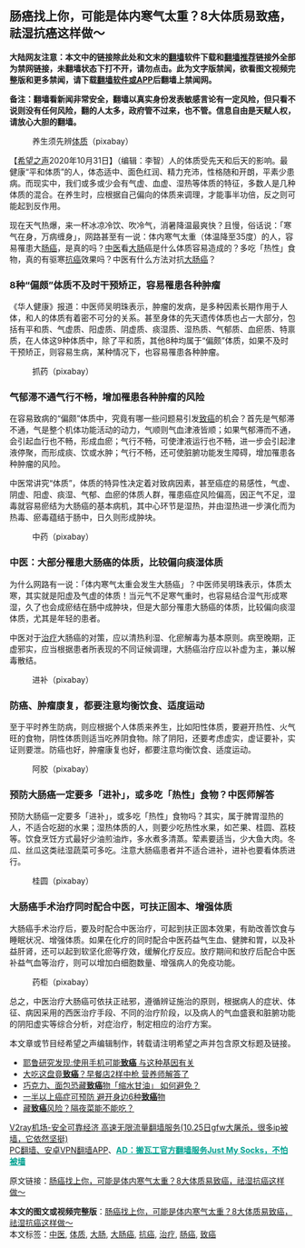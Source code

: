  <h2>肠癌找上你，可能是体内寒气太重？8大体质易致癌，祛湿抗癌这样做〜</h2> <p class="notice"><b>大陆网友注意：本文中的链接除此处和文末的<a href="https://github.com/bannedbook/fanqiang" >翻墙</a>软件下载和<a href="https://github.com/killgcd/justmysocks/blob/master/README.md">翻墙推荐</a>链接外全部为禁网链接，未翻墙状态下打不开，请勿点击。此为文字版禁闻，欲看图文视频完整版和更多禁闻，请下载<a href="https://github.com/bannedbook/fanqiang">翻墙软件或APP</a>后翻墙上禁闻网。</p><p>备注：翻墙看新闻非常安全，翻墙以真实身份发表敏感言论有一定风险，但只看不说则没有任何风险，翻的人太多，政府管不过来，也不管。信息自由是天赋人权，请放心大胆的翻墙。</b></p>  <div class="entry"> <figure><figcaption>养生须先辨<a href="https://www.bannedbook.org/bnews/tag/%E4%BD%93%E8%B4%A8/" class="st_tag internal_tag" rel="tag" title="标签 体质 下的日志">体质</a>（pixabay）</figcaption></figure> <p>【<span class='wp_keywordlink_affiliate'><a href="https://www.soundofhope.org" title="希望之声" target="_blank">希望之声</a></span>2020年10月31日】（编辑：李智）人的体质受先天和后天的影响。最健康“平和体质”的人，体态适中、面色红润、精力充沛，性格随和开朗，平素少患病。而现实中，我们或多或少会有气虚、血虚、湿热等体质的特征，多数人是几种体质的混合。在养生时，应根据自己偏向的体质来调理，才能事半功倍，反之则可能起到反作用。</p> <p>现在天气热爆，来一杯冰凉冷饮、吹冷气，消暑降温最爽快？且慢，俗话说：「寒气在身，万病缠身」，网路甚至有一说：体内寒气太重（体温降至35度）的人，容易罹患大<a href="https://www.bannedbook.org/bnews/tag/%E8%82%A0%E7%99%8C/" class="st_tag internal_tag" rel="tag" title="标签 肠癌 下的日志">肠癌</a>，是真的吗？<a href="https://www.bannedbook.org/bnews/tag/%e4%b8%ad%e5%8c%bb/" class="st_tag internal_tag" rel="tag" title="标签 中医 下的日志">中医</a>看<a href="https://www.bannedbook.org/bnews/tag/%E5%A4%A7%E8%82%A0/" class="st_tag internal_tag" rel="tag" title="标签 大肠 下的日志">大肠</a>癌是什么体质容易造成的？多吃「热性」食物，真的有驱寒<a href="https://www.bannedbook.org/bnews/tag/%E6%8A%97%E7%99%8C/" class="st_tag internal_tag" rel="tag" title="标签 抗癌 下的日志">抗癌</a>效果吗？中医有什么方法对抗<a href="https://www.bannedbook.org/bnews/tag/%E5%A4%A7%E8%82%A0%E7%99%8C/" class="st_tag internal_tag" rel="tag" title="标签 大肠癌 下的日志">大肠癌</a>？</p> <h3><strong>8种“偏颇”体质不及时干预矫正，容易罹患各种肿瘤</strong></h3> <p>《华人健康》报道：中医师吴明珠表示，肿瘤的发病，是多种因素长期作用于人体，和人的体质有着密不可分的关系。甚至身体的先天遗传体质也占一大部分，包括有平和质、气虚质、阳虚质、阴虚质、痰湿质、湿热质、气郁质、血瘀质、特禀质，在人体这9种体质中，除了平和质，其他8种均属于“偏颇”体质，如果不及时干预矫正，则容易生病，某种情况下，也容易罹患各种肿瘤。</p>  <figure><figcaption> 抓药（pixabay）</figcaption></figure> <h3><strong>气郁滞不通气行不畅，增加罹患各种肿瘤的风险</strong></h3> <p>在容易致病的“偏颇”体质中，究竟有哪一些问题易引发<a href="https://www.bannedbook.org/bnews/tag/%e8%87%b4%e7%99%8c/" class="st_tag internal_tag" rel="tag" title="标签 致癌 下的日志">致癌</a>的机会？首先是气郁滞不通，气是整个机体功能活动的动力，气顺则气血津液皆顺；如果气郁滞而不通，会引起血行也不畅，形成血瘀；气行不畅，可使津液运行也不畅，进一步会引起津液停聚，而形成痰、饮或水肿；气行不畅，还可使脏腑功能发生障碍，增加罹患各种肿瘤的风险。</p> <p>中医常讲究“体质”，体质的特异性决定着对致病因素，甚至癌症的易感性，气虚、阴虚、阳虚、痰湿、气郁、血瘀的体质人群，罹患癌症风险偏高，因正气不足，湿毒就容易瘀结为大肠癌的基本病机，其中心环节是湿热，并由湿热进一步演化而为热毒、瘀毒蕴结于肠中，日久则形成肿块。</p> <figure><figcaption> 中药（pixabay）</figcaption></figure> <h3><strong>中医：大部分罹患大肠癌的体质，比较偏向痰湿体质</strong></h3> <p>为什么网路有一说：「体内寒气太重会发生大肠癌」？中医师吴明珠表示，体质太寒，其实就是阳虚及气虚的体质！当元气不足寒气重时，也容易结合湿气形成寒湿，久了也会成瘀结在肠中成肿块，但是大部分罹患大肠癌的体质，比较偏向痰湿体质，尤其是年轻的患者。</p>  <p>中医对于<a href="https://www.bannedbook.org/bnews/tag/%e6%b2%bb%e7%96%97/" class="st_tag internal_tag" rel="tag" title="标签 治疗 下的日志">治疗</a>大肠癌的对策，应以清热利湿、化瘀解毒为基本原则。病至晚期，正虚邪实，应当根据患者所表现的不同证候调理，大肠癌治疗应以补虚为主，兼以解毒散结。</p> <figure><figcaption> 进补（pixabay）</figcaption></figure> <h3><strong>防癌、肿瘤康复，都要注意均衡饮食、适度运动</strong></h3> <p>至于平时养生防病，则应根据个人体质来养生，比如阳性体质，要避开热性、火气旺的食物，阴性体质则适当吃养阴食物。除了阴阳，还要考虑虚实，虚证要补，实证则要泄。防癌也好，肿瘤康复也好，都要注意均衡饮食、适度运动。</p> <figure><figcaption> 阿胶（pixabay）</figcaption></figure> <h3><strong>预防大肠癌一定要多「进补」，或多吃「热性」食物？中医师解答</strong></h3> <p>预防大肠癌一定要多「进补」，或多吃「热性」食物吗？其实，属于脾胃湿热的人，不适合吃甜的水果；湿热体质的人，则要少吃热性水果，如芒果、桂圆、荔枝等。饮食烹饪方式最好少油煎油炸，多水煮多清蒸。荤素要适当，少大鱼大肉。冬瓜、丝瓜这类祛湿蔬菜可多吃。注意大肠癌患者并不适合进补，进补也要看体质进行。</p>  <figure><figcaption> 桂圆（pixabay）</figcaption></figure> <h3><strong>大肠癌手术治疗同时配合中医，可扶正固本、增强体质</strong></h3> <p>大肠癌手术治疗后，要及时配合中医治疗，可起到扶正固本效果，有助改善饮食与睡眠状况、增强体质。如果在化疗的同时配合中医药益气生血、健脾和胃，以及补益肝肾，还可以起到软坚化瘀等疗效，缓解化疗反应。放疗期间和放疗后配合中医补益气血等治疗，则可以增加白细胞数量、增强病人的免疫功能。</p> <figure><figcaption> 药柜（pixabay）</figcaption></figure> <p>总之，中医治疗大肠癌可依扶正祛邪，遵循辨证施治的原则，根据病人的症状、体征、病因采用的西医治疗手段、不同的治疗阶段，以及病人的气血盛衰和脏腑功能的阴阳虚实等综合分析，对症治疗，制定相应的治疗方案。</p> <p>本文章或节目经希望之声编辑制作，转载请注明希望之声并包含原文标题及链接。</p>  <ul class='op-related-articles' title='相关阅读'> <li><a href='https://www.bannedbook.org/bnews/cnnews/20201029/1422016.html' target='_blank'>耶鲁研究发现:使用手机可能<b>致癌</b> 与这种基因有关</a></li> <li><a href='https://www.bannedbook.org/bnews/health/20201028/1421567.html' target='_blank'>大吃这盘竟<b>致癌</b>？早餐店2样中枪 营养师解答了</a></li> <li><a href='https://www.bannedbook.org/bnews/health/20201026/1420365.html' target='_blank'>巧克力、面包恐藏<b>致癌</b>物「缩水甘油」 如何避免？</a></li> <li><a href='https://www.bannedbook.org/bnews/health/20201021/1417539.html' target='_blank'>一半以上癌症可预防 避开身边6种<b>致癌</b>物</a></li> <li><a href='https://www.bannedbook.org/bnews/health/20201013/1412892.html' target='_blank'>藏<b>致癌</b>风险？隔夜菜能不能吃？</a></li> </ul> <p class="texttj"> <a href="https://www.bannedbook.org/forum23/topic22702.html" target="_blank">V2ray机场-安全可靠经济 高速无限流量翻墙服务(10.25日gfw大屠杀，很多ip被墙，它依然坚挺)</a><br/> <a href="https://github.com/bannedbook/fanqiang/wiki/%E7%A6%81%E9%97%BB%E7%BD%91%E5%AE%89%E5%8D%93%E7%BF%BB%E5%A2%99%E6%96%B0%E9%97%BBAPP" target="_blank">PC翻墙、安卓VPN翻墙APP</a>、<span onclick="window.open('https://github.com/killgcd/justmysocks/blob/master/README.md')" style="font-weight:bold;color:#00A191;cursor:pointer;text-decoration:underline;outline:none">AD：搬瓦工官方翻墙服务Just My Socks，不怕被墙</span></p><p>原文链接：<a class="src_link"  href="https://www.soundofhope.org/post/286054" target="_blank">肠癌找上你，可能是体内寒气太重？8大体质易致癌，祛湿抗癌这样做〜</a></p><a name='sharetosocial'></a>       <div><b>本文的图文或视频完整版</b>：<a href='https://www.bannedbook.org/bnews/comments/20201031/1423424.html'>肠癌找上你，可能是体内寒气太重？8大体质易致癌，祛湿抗癌这样做〜</a></div>  </div><!--END ENTRY--> <div class="postfooter"> <div>本文标签：<a href="https://www.bannedbook.org/bnews/tag/%e4%b8%ad%e5%8c%bb/" rel="tag">中医</a>, <a href="https://www.bannedbook.org/bnews/tag/%E4%BD%93%E8%B4%A8/" rel="tag">体质</a>, <a href="https://www.bannedbook.org/bnews/tag/%E5%A4%A7%E8%82%A0/" rel="tag">大肠</a>, <a href="https://www.bannedbook.org/bnews/tag/%E5%A4%A7%E8%82%A0%E7%99%8C/" rel="tag">大肠癌</a>, <a href="https://www.bannedbook.org/bnews/tag/%E6%8A%97%E7%99%8C/" rel="tag">抗癌</a>, <a href="https://www.bannedbook.org/bnews/tag/%e6%b2%bb%e7%96%97/" rel="tag">治疗</a>, <a href="https://www.bannedbook.org/bnews/tag/%E8%82%A0%E7%99%8C/" rel="tag">肠癌</a>, <a href="https://www.bannedbook.org/bnews/tag/%e8%87%b4%e7%99%8c/" rel="tag">致癌</a></div>  </div><!--END POSTFOOTER--> 